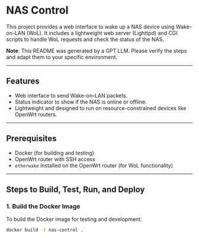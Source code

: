 # NAS Control

This project provides a web interface to wake up a NAS device using Wake-on-LAN (WoL). It includes a lightweight web server (Lighttpd) and CGI scripts to handle WoL requests and check the status of the NAS.

**Note**: This README was generated by a GPT LLM. Please verify the steps and adapt them to your specific environment.

---

## Features
- Web interface to send Wake-on-LAN packets.
- Status indicator to show if the NAS is online or offline.
- Lightweight and designed to run on resource-constrained devices like OpenWrt routers.

---

## Prerequisites
- Docker (for building and testing)
- OpenWrt router with SSH access
- `etherwake` installed on the OpenWrt router (for WoL functionality)

---

## Steps to Build, Test, Run, and Deploy

### 1. Build the Docker Image
To build the Docker image for testing and development:

```bash
docker build -t nas-control .
```
